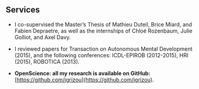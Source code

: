 ## Services

- I co-supervised the Master’s Thesis of Mathieu Duteil, Brice Miard, and Fabien Depraetre, as well as the internships of Chloé Rozenbaum, Julie Golliot, and Axel Davy.

- I reviewed papers for Transaction on Autonomous Mental Development (2015), and the following conferences: ICDL-EPIROB (2012-2015), HRI (2015), ROBOTICA (2013).

- **OpenScience: all my research is available on GitHub:** [https://github.com/jgrizou](https://github.com/jgrizou).

